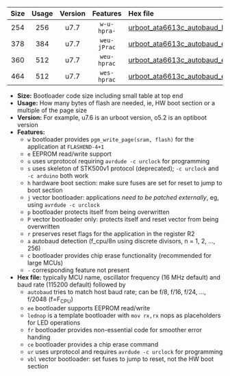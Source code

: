 |Size|Usage|Version|Features|Hex file|
|:-:|:-:|:-:|:-:|:--|
|254|256|u7.7|`w-u-hpra-`|[urboot_ata6613c_autobaud_lednop_ur.hex](https://raw.githubusercontent.com/stefanrueger/urboot.hex/main/mcus/ata6613c/autobaud/urboot_ata6613c_autobaud_lednop_ur.hex)|
|378|384|u7.7|`weu-jPrac`|[urboot_ata6613c_autobaud_ee_lednop_fr_ce_ur_vbl.hex](https://raw.githubusercontent.com/stefanrueger/urboot.hex/main/mcus/ata6613c/autobaud/urboot_ata6613c_autobaud_ee_lednop_fr_ce_ur_vbl.hex)|
|360|512|u7.7|`weu-hprac`|[urboot_ata6613c_autobaud_ee_lednop_fr_ce_ur.hex](https://raw.githubusercontent.com/stefanrueger/urboot.hex/main/mcus/ata6613c/autobaud/urboot_ata6613c_autobaud_ee_lednop_fr_ce_ur.hex)|
|464|512|u7.7|`wes-hprac`|[urboot_ata6613c_autobaud_ee_lednop_fr_ce.hex](https://raw.githubusercontent.com/stefanrueger/urboot.hex/main/mcus/ata6613c/autobaud/urboot_ata6613c_autobaud_ee_lednop_fr_ce.hex)|

- **Size:** Bootloader code size including small table at top end
- **Usage:** How many bytes of flash are needed, ie, HW boot section or a multiple of the page size
- **Version:** For example, u7.6 is an urboot version, o5.2 is an optiboot version
- **Features:**
  + `w` bootloader provides `pgm_write_page(sram, flash)` for the application at `FLASHEND-4+1`
  + `e` EEPROM read/write support
  + `u` uses urprotocol requiring `avrdude -c urclock` for programming
  + `s` uses skeleton of STK500v1 protocol (deprecated); `-c urclock` and `-c arduino` both work
  + `h` hardware boot section: make sure fuses are set for reset to jump to boot section
  + `j` vector bootloader: applications *need to be patched externally*, eg, using `avrdude -c urclock`
  + `p` bootloader protects itself from being overwritten
  + `P` vector bootloader only: protects itself and reset vector from being overwritten
  + `r` preserves reset flags for the application in the register R2
  + `a` autobaud detection (f_cpu/8n using discrete divisors, n = 1, 2, ..., 256)
  + `c` bootloader provides chip erase functionality (recommended for large MCUs)
  + `-` corresponding feature not present
- **Hex file:** typically MCU name, oscillator frequency (16 MHz default) and baud rate (115200 default) followed by
  + `autobaud` tries to match host baud rate; can be f/8, f/16, f/24, ..., f/2048 (f=F<sub>CPU</sub>)
  + `ee` bootloader supports EEPROM read/write
  + `lednop` is a template bootloader with `mov rx,rx` nops as placeholders for LED operations
  + `fr` bootloader provides non-essential code for smoother error handing
  + `ce` bootloader provides a chip erase command
  + `ur` uses urprotocol and requires `avrdude -c urclock` for programming
  + `vbl` vector bootloader: set fuses to jump to reset, not the HW boot section
